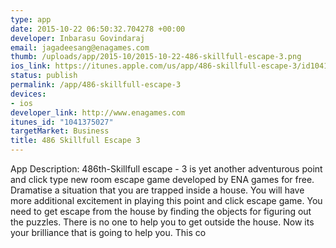 ```yaml
--- 
type: app
date: 2015-10-22 06:50:32.704278 +00:00
developer: Inbarasu Govindaraj
email: jagadeesang@enagames.com
thumb: /uploads/app/2015-10/2015-10-22-486-skillfull-escape-3.png
ios_link: https://itunes.apple.com/us/app/486-skillfull-escape-3/id1041375027?mt=8
status: publish
permalink: /app/486-skillfull-escape-3
devices: 
- ios
developer_link: http://www.enagames.com
itunes_id: "1041375027"
targetMarket: Business
title: 486 Skillfull Escape 3
---
```


App Description:
    486th-Skillfull escape - 3 is yet another adventurous point and click type new room escape game developed by ENA games for free. Dramatise a situation that you are trapped inside a house. You will have more additional excitement in playing this point and click escape game. You need to get escape from the house by finding the  objects for figuring out the puzzles. There is no one to help you to get outside the house. Now its your brilliance that is going to help you. This co
